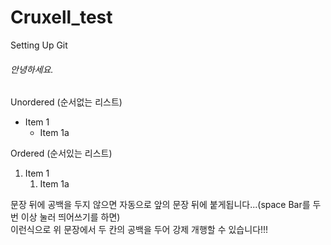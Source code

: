 # Cruxell_test
Setting Up Git
###### 안녕하세요.

Unordered (순서없는 리스트)
* Item 1
  * Item 1a

Ordered (순서있는 리스트)
1. Item 1
   1. Item 1a

문장 뒤에 공백을 두지 않으면 자동으로 앞의 문장 뒤에 붙게됩니다...(space Bar를 두 번 이상 눌러 띄어쓰기를 하면)  
이런식으로 위 문장에서 두 칸의 공백을 두어 강제 개행할 수 있습니다!!!
